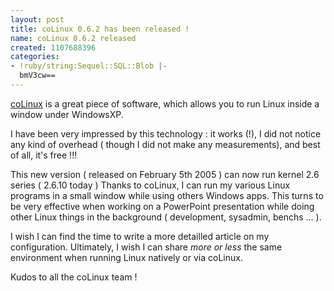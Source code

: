 ```yaml
---
layout: post
title: coLinux 0.6.2 has been released !
name: coLinux 0.6.2 released
created: 1107688396
categories:
- !ruby/string:Sequel::SQL::Blob |-
  bmV3cw==
---
```

<a href="http://www.colinux.org">coLinux</a> is a great piece of software, which allows you to run Linux inside a window under WindowsXP.

I have been very impressed by this technology : it works (!), I did not notice any kind of overhead ( though I did not make any measurements),
and best of all, it's free !!!
<!--break-->
This new version ( released on February 5th 2005 ) can now run kernel 2.6 series ( 2.6.10 today )
Thanks to coLinux, I can run my various Linux programs in a small window while using others Windows apps.
This turns to be very effective when working on a PowerPoint presentation while doing other Linux things in the background ( development, sysadmin, benchs ... ).

I wish I can find the time to write a more detailled article on my configuration. Ultimately, I wish I can share *more or less* the same environment
when running Linux natively or via coLinux.

Kudos to all the coLinux team !
